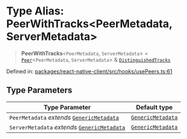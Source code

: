 # Type Alias: PeerWithTracks\<PeerMetadata, ServerMetadata\>

> **PeerWithTracks**\<`PeerMetadata`, `ServerMetadata`\> = [`Peer`](Peer.md)\<`PeerMetadata`, `ServerMetadata`\> & [`DistinguishedTracks`](DistinguishedTracks.md)

Defined in: [packages/react-native-client/src/hooks/usePeers.ts:61](https://github.com/fishjam-cloud/mobile-client-sdk/blob/a60616b68cd043388665165d49f98ce759f80517/packages/react-native-client/src/hooks/usePeers.ts#L61)

## Type Parameters

| Type Parameter | Default type |
| ------ | ------ |
| `PeerMetadata` *extends* [`GenericMetadata`](GenericMetadata.md) | [`GenericMetadata`](GenericMetadata.md) |
| `ServerMetadata` *extends* [`GenericMetadata`](GenericMetadata.md) | [`GenericMetadata`](GenericMetadata.md) |
